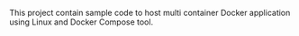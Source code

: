 This project contain sample code to host multi container Docker application using Linux and Docker Compose tool.
